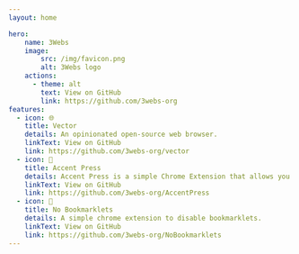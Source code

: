 ```yaml
---
layout: home

hero:
    name: 3Webs
    image:
        src: /img/favicon.png
        alt: 3Webs logo
    actions:
      - theme: alt
        text: View on GitHub
        link: https://github.com/3webs-org
features:
  - icon: 🌐
    title: Vector
    details: An opinionated open-source web browser.
    linkText: View on GitHub
    link: https://github.com/3webs-org/vector
  - icon: 📝
    title: Accent Press
    details: Accent Press is a simple Chrome Extension that allows you to easily write accents.
    linkText: View on GitHub
    link: https://github.com/3webs-org/AccentPress
  - icon: 🔖
    title: No Bookmarklets
    details: A simple chrome extension to disable bookmarklets.
    linkText: View on GitHub
    link: https://github.com/3webs-org/NoBookmarklets
---
```

